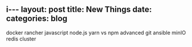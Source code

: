 i---
layout: post
title: New Things
date:
categories: blog
---
docker
rancher
javascript
node.js
yarn vs npm
advanced git
ansible
minIO
redis cluster
